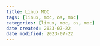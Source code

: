 ```yaml
---
title: Linux MOC
tags: [linux, moc, os, moc]
categories: [linux, moc, os, moc]
date created: 2023-07-22
date modified: 2023-07-22
---
```

